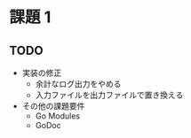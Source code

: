 # 課題 1

## TODO
- 実装の修正
  - 余計なログ出力をやめる
  - 入力ファイルを出力ファイルで置き換える
- その他の課題要件
  - Go Modules
  - GoDoc
